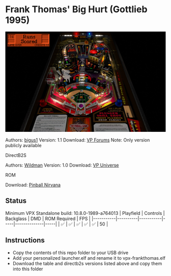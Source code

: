 # Frank Thomas' Big Hurt (Gottlieb 1995)

![Table Preview](../../images/vpx-frankthomasbighurt-preview.jpg)

Authors: [bigus1](https://www.vpforums.org/index.php?showuser=107629)
Version: 1.1
Download: [VP Forums](https://www.vpforums.org/index.php?app=downloads&showfile=17152)
Note: Only version publicly available

DirectB2S

Authors: [Wildman](https://vpuniverse.com/profile/5-wildman/)
Version: 1.0
Download: [VP Universe](https://vpuniverse.com/files/file/11781-frank-thomas-big-hurt-gottlieb-1995/)

ROM

Download: [Pinball Nirvana](https://pinballnirvana.com/forums/resources/bighurt.1569/)

## Status 

Minimum VPX Standalone build: 10.8.0-1989-a764013
| Playfield | Controls | Backglass | DMD | ROM Required | FPS | 
|-----------|----------|-----------|-----|--------------|-----|
| :white_check_mark: | :white_check_mark: | :white_check_mark: | :white_check_mark: | :white_check_mark: | 50 |

## Instructions

- Copy the contents of this repo folder to your USB drive
- Add your personalized launcher.elf and rename it to vpx-frankthomas.elf
- Download the table and directb2s versions listed above and copy them into this folder
